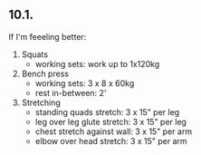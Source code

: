 ## 10.1.

If I'm feeeling better:

1. Squats
   - working sets: work up to 1x120kg
2. Bench press
   - working sets: 3 x 8 x 60kg
   - rest in-between: 2'
3. Stretching
   - standing quads stretch: 3 x 15" per leg
   - leg over leg glute stretch: 3 x 15" per leg
   - chest stretch against wall: 3 x 15" per arm
   - elbow over head stretch: 3 x 15" per arm

